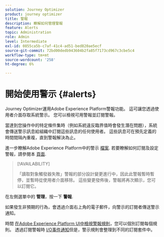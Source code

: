 ```yaml
---
solution: Journey Optimizer
product: journey optimizer
title: 警報
description: 瞭解如何管理警報
feature: Alerts
topic: Administration
role: Admin
level: Intermediate
exl-id: 0855ca5b-c7af-41c4-ad51-bed820ae5ecf
source-git-commit: 72bd00dedb943604b2fa85f7173cd967c3cbe5c4
workflow-type: tm+mt
source-wordcount: '258'
ht-degree: 6%

---
```


# 開始使用警示 {#alerts}

Journey Optimizer運用Adobe Experience Platform警報功能。 這可讓您透過使用者介面存取系統警示。 您可以檢視可用警報並訂閱警報。 

當達到您操作中的特定條件集時（例如系統違反臨界值時會發生潛在問題），系統會傳送警示訊息給組織中訂閱這些訊息的任何使用者。 這些訊息可在預先定義的時間間隔內重複，直到警報解決為止。

進一步瞭解Adobe Experience Platform中的警示 [檔案](https://experienceleague.adobe.com/docs/experience-platform/observability/alerts/overview.html?lang=zh-Hant).
若要瞭解如何訂閱及設定警報，請參閱本 [頁面](https://experienceleague.adobe.com/docs/experience-platform/observability/alerts/ui.html).

>[!AVAILABILITY]
>
>「讀取對象觸發器失敗」警報的部分設計變更進行中，因此此警報暫時暫停，並暫時從使用者介面移除。 這些變更發佈後，警報將再次顯示，您可以訂閱它。
>

在左側選單中的 **管理**，按一下 **警報**.

<!--A pre-configured alert for Journey Optimizer is available. This alert will warn you if a read segment node has not processed any profile during the defined time frame.

![](assets/alerts1.png)-->

如果發生非預期的行為，會透過介面右上角的電子郵件，向警示的訂閱者傳送警示通知。

<!--![](assets/alerts2.png)-->


時間 [在Adobe Experience Platform UI中檢視警報規則](https://experienceleague.adobe.com/docs/experience-platform/observability/alerts/ui.html)，您可以個別訂閱每個規則。 透過訂閱警報時 [I/O事件通知](https://experienceleague.adobe.com/docs/experience-platform/observability/alerts/subscribe.html)但是，警示規則會整理到不同的訂閱套件中。

<!--The I/O event subscription name corresponding to the Read segment alert is: "Journey read segment Delays, Failures and Errors".

>[!WARNING]
>
>These alerts apply only to live journeys. Alerts will not be triggered for journeys in test mode.-->
